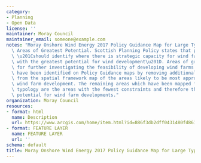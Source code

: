 ```yaml
---
category:
- Planning
- Open Data
license: ''
maintainer: Moray Council
maintainer_email: someone@example.com
notes: "Moray Onshore Wind Energy 2017 Policy Guidance Map for Large Typologies (Moray)\
  \ Areas of Greatest Potential. Scottish Planning Policy states that planning authorities\
  \ \u201Cshould identify where there is strategic capacity for wind farms, and areas\
  \ with the greatest potential for wind development\u201D. Areas of greatest scope\
  \ for further investigating the feasibility of developing wind farms. These areas\
  \ have been identified on Policy Guidance maps by removing additional constraints\
  \ from the spatial framework map of the areas likely to be most appropriate for\
  \ wind farm development. The remaining areas which have been mapped for each development\
  \ typology are the areas with the fewest constraints and therefore the greatest\
  \ potential for wind farm developments."
organization: Moray Council
resources:
- format: html
  name: Description
  url: https://www.arcgis.com/home/item.html?id=886f3db2dff0431480fd86167523d669
- format: FEATURE LAYER
  name: FEATURE LAYER
  url: ''
schema: default
title: Moray Onshore Wind Energy 2017 Policy Guidance Map for Large Typologies (Moray)
---
```

